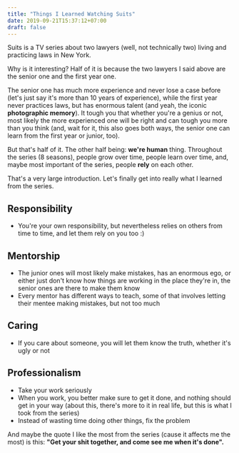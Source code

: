 ```yaml
---
title: "Things I Learned Watching Suits"
date: 2019-09-21T15:37:12+07:00
draft: false
---
```


Suits is a TV series about two lawyers (well, not technically two) living and practicing laws in New York.

Why is it interesting? Half of it is because the two lawyers I said above are the senior one and the first year one.

The senior one has much more experience and never lose a case before (let's just say it's more than 10 years of experience), while the first year never practices laws, but has enormous talent (and yeah, the iconic **photographic memory**). It tough you that whether you're a genius or not, most likely the more experienced one will be right and can tough you more than you think (and, wait for it, this also goes both ways, the senior one can learn from the first year or junior, too).

But that's half of it. The other half being: **we're human** thing. Throughout the series (8 seasons), people grow over time, people learn over time, and, maybe most important of the series, people **rely** on each other.

That's a very large introduction. Let's finally get into really what I learned from the series.

## Responsibility

* You're your own responsibility, but nevertheless relies on others from time to time, and let them rely on you too :)

## Mentorship

* The junior ones will most likely make mistakes, has an enormous ego, or either just don't know how things are working in the place they're in, the senior ones are there to make them know
* Every mentor has different ways to teach, some of that involves letting their mentee making mistakes, but not too much

## Caring

* If you care about someone, you will let them know the truth, whether it's ugly or not

## Professionalism

* Take your work seriously
* When you work, you better make sure to get it done, and nothing should get in your way (about this, there's more to it in real life, but this is what I took from the series)
* Instead of wasting time doing other things, fix the problem

And maybe the quote I like the most from the series (cause it affects me the most) is this: **"Get your shit together, and come see me when it's done".**
